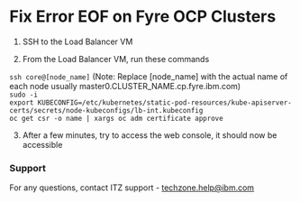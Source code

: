 # Fix Error EOF on Fyre OCP Clusters  

1.  SSH to the Load Balancer VM  

2.  From the Load Balancer VM, run these commands 

`ssh core@[node_name]`      (Note: Replace [node_name] with the actual name of each node usually master0.CLUSTER_NAME.cp.fyre.ibm.com)  
`sudo -i `  
`export KUBECONFIG=/etc/kubernetes/static-pod-resources/kube-apiserver-certs/secrets/node-kubeconfigs/lb-int.kubeconfig `  
`oc get csr -o name | xargs oc adm certificate approve `  

3. After a few minutes, try to access the web console, it should now be accessible  

### Support

For any questions, contact ITZ support - techzone.help@ibm.com
